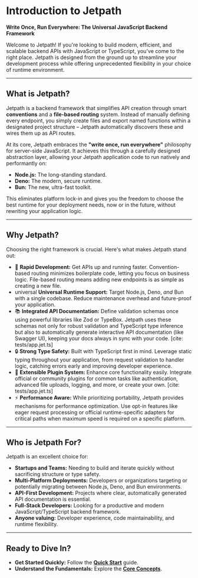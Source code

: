 <docmach type="wrapper" file="docs/fragments/docs.html" replacement="content">
 
# Introduction to Jetpath

**Write Once, Run Everywhere: The Universal JavaScript Backend Framework**

Welcome to Jetpath! If you're looking to build modern, efficient, and scalable backend APIs with JavaScript or TypeScript, you've come to the right place. Jetpath is designed from the ground up to streamline your development process while offering unprecedented flexibility in your choice of runtime environment.

---

## What is Jetpath?

Jetpath is a backend framework that simplifies API creation through smart **conventions** and a **file-based routing** system. Instead of manually defining every endpoint, you simply create files and export named functions within a designated project structure – Jetpath automatically discovers these and wires them up as API routes.

At its core, Jetpath embraces the **"write once, run everywhere"** philosophy for server-side JavaScript. It achieves this through a carefully designed abstraction layer, allowing your Jetpath application code to run natively and performantly on:

* **Node.js:** The long-standing standard.
* **Deno:** The modern, secure runtime.
* **Bun:** The new, ultra-fast toolkit.

This eliminates platform lock-in and gives you the freedom to choose the best runtime for your deployment needs, now or in the future, without rewriting your application logic.

---

## Why Jetpath?

Choosing the right framework is crucial. Here's what makes Jetpath stand out:

* 🚀 **Rapid Development:** Get APIs up and running faster. Convention-based routing minimizes boilerplate code, letting you focus on business logic. File-based routing means adding new endpoints is as simple as creating a new file.
* universal **Universal Runtime Support:** Target Node.js, Deno, *and* Bun with a single codebase. Reduce maintenance overhead and future-proof your application.
* 📚 **Integrated API Documentation:** Define validation schemas once using powerful libraries like Zod or TypeBox. Jetpath uses these schemas not only for robust validation and TypeScript type inference but also to automatically generate interactive API documentation (like Swagger UI), keeping your docs always in sync with your code. [cite: tests/app.jet.ts]
* 🔒 **Strong Type Safety:** Built with TypeScript first in mind. Leverage static typing throughout your application, from request validation to handler logic, catching errors early and improving developer experience.
* 🧩 **Extensible Plugin System:** Enhance core functionality easily. Integrate official or community plugins for common tasks like authentication, advanced file uploads, logging, and more, or create your own. [cite: tests/app.jet.ts]
* ⚡ **Performance Aware:** While prioritizing portability, Jetpath provides mechanisms for performance optimization. Use opt-in features like eager request processing or official runtime-specific adapters for critical paths when maximum speed is required on a specific platform.

---

## Who is Jetpath For?

Jetpath is an excellent choice for:

* **Startups and Teams:** Needing to build and iterate quickly without sacrificing structure or type safety.
* **Multi-Platform Deployments:** Developers or organizations targeting or potentially migrating between Node.js, Deno, and Bun environments.
* **API-First Development:** Projects where clear, automatically generated API documentation is essential.
* **Full-Stack Developers:** Looking for a productive and modern JavaScript/TypeScript backend framework.
* **Anyone valuing:** Developer experience, code maintainability, and runtime flexibility.

---

## Ready to Dive In?

* **Get Started Quickly:** Follow the [**Quick Start**](./quick-start.md) guide.
* **Understand the Fundamentals:** Explore the [**Core Concepts**](./routing.md).

</docmach>



